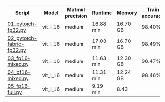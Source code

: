 | Script                                                       | Model    | Matmul precision | Runtime   | Memory   | Train accuracy | Test accuracy |
| ------------------------------------------------------------ | -------- | ---------------- | --------- | -------- | -------------- | ------------- |
| [01_pytorch-fp32.py](http://01_pytorch-fp32.py)              | vit_l_16 | medium           | 16.88 min | 16.70 GB | 98.40%         | 94.06%        |
| [02_pytorch-fabric-fp32.py](http://02_pytorch-fabric-fp32.py) | vit_l_16 | medium           | 17.03 min | 16.70 GB | 98.49%         | 96.17%        |
| [03_fp16-mixed.py](http://03_fp16-mixed.py)                  | vit_l_16 | medium           | 11.63 min | 12.30 GB | 98.47%         | 94.79%        |
| [04_bf16-mixed.py](http://04_bf16-mixed.py/)                 | vit_l_16 | medium           | 11.31 min | 12.24 GB | 98.46%         | 95.62%        |
| [05_fp16-full.py](http://05_fp16-full.py)                    | vit_l_16 | medium           | 9.19 min  | 8.43